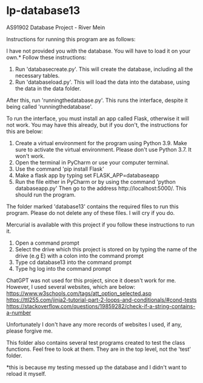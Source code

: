 # lp-database13
AS91902 Database Project - River Mein

Instructions for running this program are as follows:

I have not provided you with the database. You will have to load it on your own.* Follow these instructions:

1. Run 'databasecreate.py'. This will create the database, including all the necessary tables.
2. Run 'databaseload.py'. This will load the data into the database, using the data in the data folder.

After this, run 'runningthedatabase.py'. This runs the interface, despite it being called 'runningthedatabase'.

To run the interface, you must install an app called Flask, otherwise it will not work. You may have this already, but if you don't, the instructions for this are
below:

1. Create a virtual environment for the program using Python 3.9. Make sure to activate the virtual environment. 
Please don't use Python 3.7. It won't work.
2. Open the terminal in PyCharm or use your computer terminal.
3. Use the command 'pip install Flask'
4. Make a flask app by typing set FLASK_APP=databaseapp
5. Run the file either in PyCharm or by using the command 'python databaseapp.py'
Then go to the address http://localhost:5000/. This should run the program.

The folder marked 'database13' contains the required files to run this program. Please do not delete any of
these files. I will cry if you do.

Mercurial is available with this project if you follow these instructions to run it.
1. Open a command prompt
2. Select the drive which this project is stored on by typing the name of the drive (e.g E) with a colon into 
the command prompt
3. Type cd database13 into the command prompt
4. Type hg log into the command prompt

ChatGPT was not used for this project, since it doesn't work for me. However, I used several websites, which are below:
https://www.w3schools.com/tags/att_option_selected.asp
https://ttl255.com/jinja2-tutorial-part-2-loops-and-conditionals/#cond-tests
https://stackoverflow.com/questions/19859282/check-if-a-string-contains-a-number

Unfortunately I don't have any more records of websites I used, if any, please forgive me.

This folder also contains several test programs created to test the class functions. Feel free to look at them. They are in the top level, not the 'test' folder.

*this is because my testing messed up the database and I didn't want to reload it myself. 